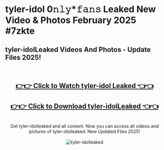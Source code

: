 # tyler-idol 0𝚗𝚕𝚢*𝚏𝚊𝚗𝚜 Leaked New Video & Photos February 2025 #7zkte

<h2>tyler-idolLeaked Videos And Photos - Update Files 2025!</h2>
<br>
<div align="center">
<h2><a href="https://mediaupload.pro?title=tyler-idol&ref=11F" rel="nofollow">👉👉 Click to Watch tyler-idol Leaked 👈👈</a></h2>
<h2><a href="https://mediaupload.pro?title=tyler-idol&ref=11F" rel="nofollow">👉👉 Click to Download tyler-idolLeaked 👈👈</a></h2>
<br>
Get tyler-idolleaked and all content. Now you can access all videos and pictures of tyler-idolleaked. New Updated Files 2025!
<br>
<br>
<a href="https://mediaupload.pro?title=tyler-idol&ref=11F" rel="nofollow" data-target="animated-image.originalLink"><img src="https://i.ibb.co/Gkj2r4b/banner.png" alt="tyler-idolleaked" style="max-width: 100%; display: inline-block;" data-target="animated-image.originalImage"></a>
</div>
<br>

